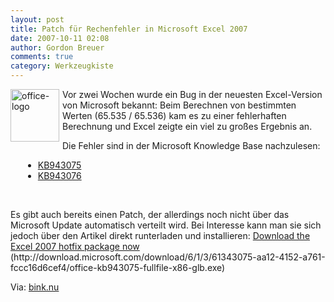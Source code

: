 ```yaml
---
layout: post
title: Patch für Rechenfehler in Microsoft Excel 2007
date: 2007-10-11 02:08
author: Gordon Breuer
comments: true
category: Werkzeugkiste
---
```

<p>
<a href="http://static.gordon-breuer.de/img/PatchfrRechenfehlerinMicrosoftExcel2007_EED4/office-logo_2.gif"><img style="margin: 0px 5px 0px 0px; border-width: 0px" src="http://anheledirwp.blob.core.windows.net/wordpress/2007/10/office-logo_thumb.gif" border="0" alt="office-logo" width="78" height="84" align="left" /></a> Vor zwei Wochen wurde ein Bug in der neuesten Excel-Version von Microsoft bekannt: Beim Berechnen von bestimmten Werten (65.535 / 65.536) kam es zu einer fehlerhaften Berechnung und Excel zeigte ein viel zu gro&szlig;es Ergebnis an. 
</p>
<p>
Die Fehler sind in der Microsoft Knowledge Base nachzulesen: 
</p>
<ul style="margin-left: 20px">
	<li><a href="http://support.microsoft.com/default.aspx/kb/943075/" target="_blank">KB943075</a> </li>
	<li><a href="http://support.microsoft.com/default.aspx/kb/943076/" target="_blank">KB943076</a></li>
</ul>
<p>
&nbsp;
</p>
<p>
Es gibt auch bereits einen Patch, der allerdings noch nicht &uuml;ber das Microsoft Update automatisch verteilt wird. Bei Interesse kann man sie sich jedoch &uuml;ber den Artikel direkt runterladen und installieren: <a href="http://download.microsoft.com/download/6/1/3/61343075-aa12-4152-a761-fccc16d6cef4/office-kb943075-fullfile-x86-glb.exe">Download the Excel 2007 hotfix package now</a><span class="pLink"> (http://download.microsoft.com/download/6/1/3/61343075-aa12-4152-a761-fccc16d6cef4/office-kb943075-fullfile-x86-glb.exe)</span> 
</p>
<p>
Via: <a href="http://bink.nu/news/calculation-issue-update-fix-available.aspx" target="_blank" title="Calculation Issue Update (Fix Available)">bink.nu</a> 
</p>
